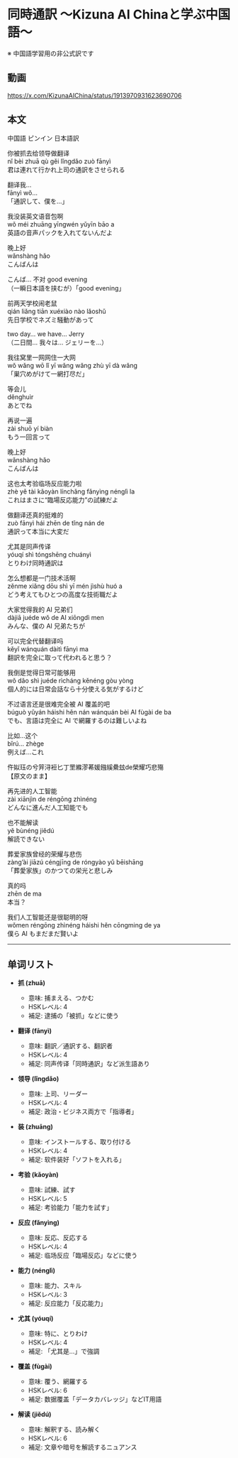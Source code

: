 # 同時通訳 〜Kizuna AI Chinaと学ぶ中国語〜
※ 中国語学習用の非公式訳です

## 動画
https://x.com/KizunaAIChina/status/1913970931623690706

## 本文  

中国語 ピンイン 日本語訳  

你被抓去给领导做翻译  
nǐ bèi zhuā qù gěi lǐngdǎo zuò fānyì  
君は連れて行かれ上司の通訳をさせられる  

翻译我…  
fānyì wǒ…  
「通訳して、僕を…」  

我没装英文语音包啊  
wǒ méi zhuāng yīngwén yǔyīn bāo a  
英語の音声パックを入れてないんだよ  

晚上好  
wǎnshàng hǎo  
こんばんは  

こんば… 不对 good evening  
（一瞬日本語を挟むが）「good evening」  

前两天学校闹老鼠  
qián liǎng tiān xuéxiào nào lǎoshǔ  
先日学校でネズミ騒動があって  

two day… we have… Jerry  
（二日間… 我々は… ジェリーを…）  

我往窝里一网网住一大网  
wǒ wǎng wō lǐ yī wǎng wǎng zhù yī dà wǎng  
「巣穴めがけて一網打尽だ」  

等会儿  
děnghuìr  
あとでね  

再说一遍  
zài shuō yí biàn  
もう一回言って  

晚上好  
wǎnshàng hǎo  
こんばんは  

这也太考验临场反应能力啦  
zhè yě tài kǎoyàn línchǎng fǎnyìng nénglì la  
これはまさに“臨場反応能力”の試練だよ  

做翻译还真的挺难的  
zuò fānyì hái zhēn de tǐng nán de  
通訳って本当に大変だ  

尤其是同声传译  
yóuqí shì tóngshēng chuányì  
とりわけ同時通訳は  

怎么想都是一门技术活啊  
zěnme xiǎng dōu shì yī mén jìshù huó a  
どう考えてもひとつの高度な技術職だよ  

大家觉得我的 AI 兄弟们  
dàjiā juéde wǒ de AI xiōngdì men  
みんな、僕の AI 兄弟たちが  

可以完全代替翻译吗  
kěyǐ wánquán dàitì fānyì ma  
翻訳を完全に取って代われると思う？  

我倒是觉得日常可能够用  
wǒ dǎo shì juéde rìcháng kěnéng gòu yòng  
個人的には日常会話なら十分使える気がするけど  

不过语言还是很难完全被 AI 覆盖的吧  
búguò yǔyán háishi hěn nán wánquán bèi AI fùgài de ba  
でも、言語は完全に AI で網羅するのは難しいよね  

比如…这个  
bǐrú… zhège  
例えば…これ  

仵姒珏の兮笄浔裋匕丁罜縧漻莃媛鏹縘纍玆de榮耀巧悲殤  
【原文のまま】  

再先进的人工智能  
zài xiānjìn de réngōng zhìnéng  
どんなに進んだ人工知能でも  

也不能解读  
yě bùnéng jiědú  
解読できない  

葬爱家族曾经的荣耀与悲伤  
zàng’ài jiāzú céngjīng de róngyào yǔ bēishāng  
「葬愛家族」のかつての栄光と悲しみ  

真的吗  
zhēn de ma  
本当？  

我们人工智能还是很聪明的呀  
wǒmen réngōng zhìnéng háishi hěn cōngming de ya  
僕ら AI もまだまだ賢いよ  

---

## 单词リスト  

* **抓 (zhuā)**  
  - 意味: 捕まえる、つかむ  
  - HSKレベル: 4  
  - 補足: 逮捕の「被抓」などに使う  

* **翻译 (fānyì)**  
  - 意味: 翻訳／通訳する、翻訳者  
  - HSKレベル: 4  
  - 補足: 同声传译「同時通訳」など派生語あり  

* **领导 (lǐngdǎo)**  
  - 意味: 上司、リーダー  
  - HSKレベル: 4  
  - 補足: 政治・ビジネス両方で「指導者」  

* **装 (zhuāng)**  
  - 意味: インストールする、取り付ける  
  - HSKレベル: 4  
  - 補足: 软件装好「ソフトを入れる」  

* **考验 (kǎoyàn)**  
  - 意味: 試練、試す  
  - HSKレベル: 5  
  - 補足: 考验能力「能力を試す」  

* **反应 (fǎnyìng)**  
  - 意味: 反応、反応する  
  - HSKレベル: 4  
  - 補足: 临场反应「臨場反応」などに使う  

* **能力 (nénglì)**  
  - 意味: 能力、スキル  
  - HSKレベル: 3  
  - 補足: 反应能力「反応能力」  

* **尤其 (yóuqí)**  
  - 意味: 特に、とりわけ  
  - HSKレベル: 4  
  - 補足: 「尤其是…」で強調  

* **覆盖 (fùgài)**  
  - 意味: 覆う、網羅する  
  - HSKレベル: 6  
  - 補足: 数据覆盖「データカバレッジ」などIT用語  

* **解读 (jiědú)**  
  - 意味: 解釈する、読み解く  
  - HSKレベル: 6  
  - 補足: 文章や暗号を解読するニュアンス  
